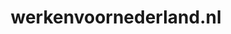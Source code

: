 ---
layout: post
title:  "werkenvoornederland.nl"
internal_url:  "/data/werkenvoornederland.nl.html"
categories: dutchgov
---